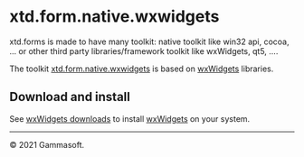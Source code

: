
# xtd.form.native.wxwidgets

xtd.forms is made to have many toolkit: native toolkit like win32 api, cocoa, ... or other third party libraries/framework toolkit like wxWidgets, qt5, ....

The toolkit [xtd.form.native.wxwidgets](.) is based on [wxWidgets](https://www.wxwidgets.org/)  libraries.

## Download and install

See [wxWidgets downloads](https://www.wxwidgets.org/downloads/) to install [wxWidgets](https://www.wxwidgets.org/)  on your system.

______________________________________________________________________________________________

© 2021 Gammasoft.
